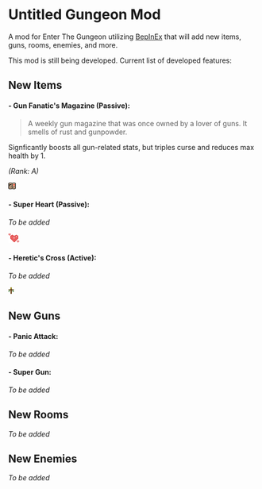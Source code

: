 # Untitled Gungeon Mod

A mod for Enter The Gungeon utilizing [BepInEx](https://github.com/BepInEx/BepInEx) that will add new items, guns, rooms, enemies, and more.

This mod is still being developed. Current list of developed features:

## New Items

#### - Gun Fanatic's Magazine (Passive):
 > A weekly gun magazine that was once owned by a lover of guns. It smells of rust and gunpowder.
 
 Signficantly boosts all gun-related stats, but triples curse and reduces max health by 1.
 
 *(Rank: A)*
 
 ![Gun Fanatic's Magazine](https://github.com/hollow-08/Untitled-Gungeon-Mod/blob/main/Resources/gun_magazine.png)
 
#### - Super Heart (Passive):
 *To be added*
 
 ![Heretic's Cross](https://github.com/hollow-08/Untitled-Gungeon-Mod/blob/main/Resources/super_heart.png)
 
#### - Heretic's Cross (Active):
 *To be added*
 
 ![Heretic's Cross](https://github.com/hollow-08/Untitled-Gungeon-Mod/blob/main/Resources/heretics_cross_small.png)
 
## New Guns

#### - Panic Attack:
*To be added*

#### - Super Gun:
*To be added*

## New Rooms
*To be added*

## New Enemies
*To be added*
